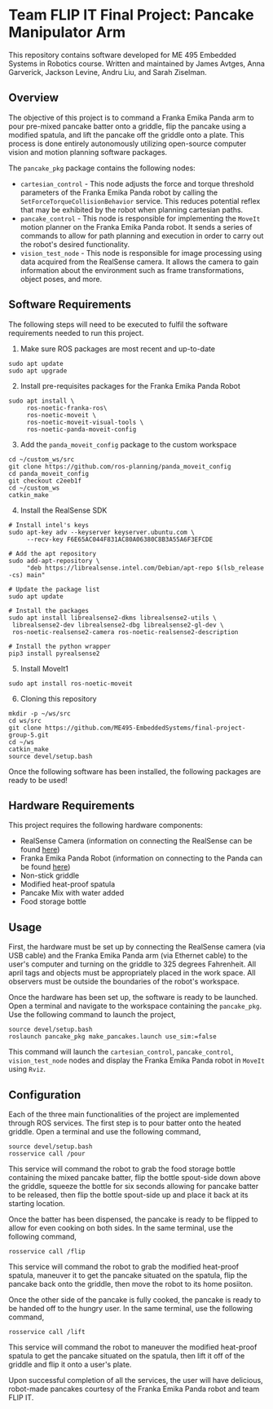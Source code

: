 # Team FLIP IT Final Project: Pancake Manipulator Arm
This repository contains software developed for ME 495 Embedded Systems in Robotics course. Written and maintained by James Avtges, Anna Garverick, Jackson Levine, Andru Liu, and Sarah Ziselman. 

## Overview
The objective of this project is to command a Franka Emika Panda arm to pour pre-mixed pancake batter onto a griddle, flip the pancake using a modified spatula, and lift the pancake off the griddle onto a plate. This process is done entirely autonomously utilizing open-source computer vision and motion planning software packages.

The `pancake_pkg` package contains the following nodes:
* `cartesian_control` - This node adjusts the force and torque threshold parameters of the Franka Emika Panda robot by calling the `SetForceTorqueCollisionBehavior` service. This reduces potential reflex that may be exhibited by the robot when planning cartesian paths.
* `pancake_control` - This node is responsible for implementing the `MoveIt` motion planner on the Franka Emika Panda robot. It sends a series of commands to allow for path planning and execution in order to carry out the robot's desired functionality.
* `vision_test_node` - This node is responsible for image processing using data acquired from the RealSense camera. It allows the camera to gain information about the environment such as frame transformations, object poses, and more.

## Software Requirements
The following steps will need to be executed to fulfil the software requirements needed to run this project.

1. Make sure ROS packages are most recent and up-to-date
```
sudo apt update
sudo apt upgrade
```
2. Install pre-requisites packages for the Franka Emika Panda Robot
```
sudo apt install \
     ros-noetic-franka-ros\
     ros-noetic-moveit \
     ros-noetic-moveit-visual-tools \
     ros-noetic-panda-moveit-config
```
3. Add the `panda_moveit_config` package to the custom workspace
```
cd ~/custom_ws/src
git clone https://github.com/ros-planning/panda_moveit_config 
cd panda_moveit_config
git checkout c2eeb1f
cd ~/custom_ws
catkin_make
```
4. Install the RealSense SDK
```
# Install intel's keys
sudo apt-key adv --keyserver keyserver.ubuntu.com \
     --recv-key F6E65AC044F831AC80A06380C8B3A55A6F3EFCDE

# Add the apt repository
sudo add-apt-repository \
     "deb https://librealsense.intel.com/Debian/apt-repo $(lsb_release -cs) main"

# Update the package list
sudo apt update

# Install the packages
sudo apt install librealsense2-dkms librealsense2-utils \
 librealsense2-dev librealsense2-dbg librealsense2-gl-dev \
 ros-noetic-realsense2-camera ros-noetic-realsense2-description

# Install the python wrapper
pip3 install pyrealsense2
```
5. Install MoveIt1
```
sudo apt install ros-noetic-moveit
```
6. Cloning this repository
```
mkdir -p ~/ws/src
cd ws/src
git clone https://github.com/ME495-EmbeddedSystems/final-project-group-5.git
cd ~/ws
catkin_make
source devel/setup.bash
```
Once the following software has been installed, the following packages are ready to be used!

## Hardware Requirements
This project requires the following hardware components:
* RealSense Camera (information on connecting the RealSense can be found [here](https://nu-msr.github.io/me495_site/realsense.html))
* Franka Emika Panda Robot (information on connecting to the Panda can be found [here](https://nu-msr.github.io/me495_site/franka.html))
* Non-stick griddle
* Modified heat-proof spatula
* Pancake Mix with water added
* Food storage bottle

## Usage
First, the hardware must be set up by connecting the RealSense camera (via USB cable) and the Franka Emika Panda arm (via Ethernet cable) to the user's computer and turning on the griddle to 325 degrees Fahrenheit. All april tags and objects must be appropriately placed in the work space. All observers must be outside the boundaries of the robot's workspace.

Once the hardware has been set up, the software is ready to be launched. Open a terminal and navigate to the workspace containing the `pancake_pkg`. Use the following command to launch the project,
```
source devel/setup.bash
roslaunch pancake_pkg make_pancakes.launch use_sim:=false
```
This command will launch the `cartesian_control`, `pancake_control`, `vision_test_node` nodes and display the Franka Emika Panda robot in `MoveIt` using `Rviz`. 

## Configuration
Each of the three main functionalities of the project are implemented through ROS services. The first step is to pour batter onto the heated griddle. Open a terminal and use the following command,
```
source devel/setup.bash
rosservice call /pour
```
This service will command the robot to grab the food storage bottle containing the mixed pancake batter, flip the bottle spout-side down above the griddle, squeeze the bottle for six seconds allowing for pancake batter to be released, then flip the bottle spout-side up and place it back at its starting location.

Once the batter has been dispensed, the pancake is ready to be flipped to allow for even cooking on both sides. In the same terminal, use the following command,
```
rosservice call /flip
```
This service will command the robot to grab the modified heat-proof spatula, maneuver it to get the pancake situated on the spatula, flip the pancake back onto the griddle, then move the robot to its home posiiton.

Once the other side of the pancake is fully cooked, the pancake is ready to be handed off to the hungry user. In the same terminal, use the following command,
```
rosservice call /lift
```
This service will command the robot to maneuver the modified heat-proof spatula to get the pancake situated on the spatula, then lift it off of the griddle and flip it onto a user's plate.

Upon successful completion of all the services, the user will have delicious, robot-made pancakes courtesy of the Franka Emika Panda robot and team FLIP IT. 
